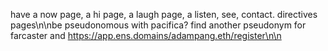 have a now page, a hi page, a laugh page, a listen, see, contact. directives pages\n\nbe pseudonomous with pacifica? find another pseudonym for farcaster and https://app.ens.domains/adampang.eth/register\n\n